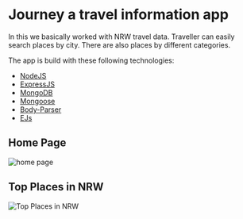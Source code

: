 # Journey a travel information app

In this we basically worked with NRW travel data. Traveller can easily search places by city. There are also places by different categories.

The app is build with these following technologies:
* [NodeJS](https://nodejs.org)
* [ExpressJS](https://expressjs.com/)
* [MongoDB](https://www.mongodb.com/)
* [Mongoose](https://mongoosejs.com/)
* [Body-Parser](https://www.npmjs.com/package/body-parser)
* [EJs](https://ejs.co/)

## Home Page
![home page](./docs/images/home.png)

## Top Places in NRW
![Top Places in NRW](./docs/images/top-places-nrw.png)